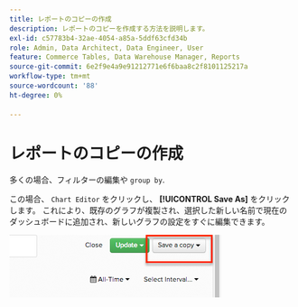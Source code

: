 ```yaml
---
title: レポートのコピーの作成
description: レポートのコピーを作成する方法を説明します。
exl-id: c57783b4-32ae-4054-a85a-5ddf63cfd34b
role: Admin, Data Architect, Data Engineer, User
feature: Commerce Tables, Data Warehouse Manager, Reports
source-git-commit: 6e2f9e4a9e91212771e6f6baa8c2f8101125217a
workflow-type: tm+mt
source-wordcount: '88'
ht-degree: 0%

---
```


# レポートのコピーの作成

多くの場合、フィルターの編集や `group by`.

この場合、 `Chart Editor` をクリックし、 **[!UICONTROL Save As]** をクリックします。 これにより、既存のグラフが複製され、選択した新しい名前で現在のダッシュボードに追加され、新しいグラフの設定をすぐに編集できます。

![](../../assets/create-report-copy.png)

